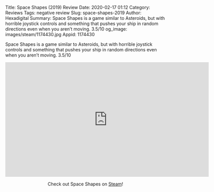 Title: Space Shapes (2019) Review
Date: 2020-02-17 01:12
Category: Reviews
Tags: negative review
Slug: space-shapes-2019
Author: Hexadigital
Summary: Space Shapes is a game similar to Asteroids, but with horrible joystick controls and something that pushes your ship in random directions even when you aren’t moving. 3.5/10
og_image: images/steam/1174430.jpg
Appid: 1174430

Space Shapes is a game similar to Asteroids, but with horrible joystick controls and something that pushes your ship in random directions even when you aren’t moving. 3.5/10

<center><iframe src="https://www.youtube.com/embed/_Qfo980sVfE?feature=oembed" allow="accelerometer; autoplay; encrypted-media; gyroscope; picture-in-picture" width="640" height="360" frameborder="0"></iframe>

Check out Space Shapes on [Steam](https://store.steampowered.com/app/1174430/?curator_clanid=34633900)!</center>
